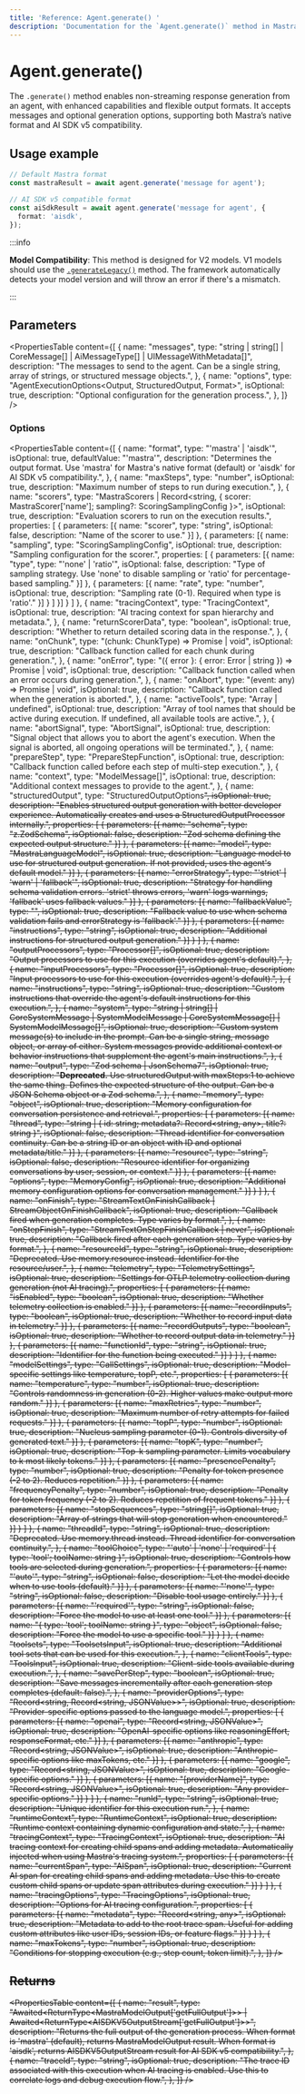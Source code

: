 ```yaml
---
title: 'Reference: Agent.generate() '
description: 'Documentation for the `Agent.generate()` method in Mastra agents, which enables non-streaming generation of responses with enhanced capabilities.'
---
```


# Agent.generate()

The `.generate()` method enables non-streaming response generation from an agent, with enhanced capabilities and flexible output formats. It accepts messages and optional generation options, supporting both Mastra’s native format and AI SDK v5 compatibility.

## Usage example

```typescript copy
// Default Mastra format
const mastraResult = await agent.generate('message for agent');

// AI SDK v5 compatible format
const aiSdkResult = await agent.generate('message for agent', {
  format: 'aisdk',
});
```

:::info

**Model Compatibility**: This method is designed for V2 models. V1 models should use the [`.generateLegacy()`](./generateLegacy) method. The framework automatically detects your model version and will throw an error if there's a mismatch.

:::

## Parameters

<PropertiesTable
content={[
{
name: "messages",
type: "string | string[] | CoreMessage[] | AiMessageType[] | UIMessageWithMetadata[]",
description: "The messages to send to the agent. Can be a single string, array of strings, or structured message objects.",
},
{
name: "options",
type: "AgentExecutionOptions<Output, StructuredOutput, Format>",
isOptional: true,
description: "Optional configuration for the generation process.",
},
]}
/>

### Options

<PropertiesTable
content={[
{
name: "format",
type: "'mastra' | 'aisdk'",
isOptional: true,
defaultValue: "'mastra'",
description: "Determines the output format. Use 'mastra' for Mastra's native format (default) or 'aisdk' for AI SDK v5 compatibility.",
},
{
name: "maxSteps",
type: "number",
isOptional: true,
description: "Maximum number of steps to run during execution.",
},
{
name: "scorers",
type: "MastraScorers | Record<string, { scorer: MastraScorer['name']; sampling?: ScoringSamplingConfig }>",
isOptional: true,
description: "Evaluation scorers to run on the execution results.",
properties: [
{
parameters: [{
name: "scorer",
type: "string",
isOptional: false,
description: "Name of the scorer to use."
}]
},
{
parameters: [{
name: "sampling",
type: "ScoringSamplingConfig",
isOptional: true,
description: "Sampling configuration for the scorer.",
properties: [
{
parameters: [{
name: "type",
type: "'none' | 'ratio'",
isOptional: false,
description: "Type of sampling strategy. Use 'none' to disable sampling or 'ratio' for percentage-based sampling."
}]
},
{
parameters: [{
name: "rate",
type: "number",
isOptional: true,
description: "Sampling rate (0-1). Required when type is 'ratio'."
}]
}
]
}]
}
]
},
{
name: "tracingContext",
type: "TracingContext",
isOptional: true,
description: "AI tracing context for span hierarchy and metadata.",
},
{
name: "returnScorerData",
type: "boolean",
isOptional: true,
description: "Whether to return detailed scoring data in the response.",
},
{
name: "onChunk",
type: "(chunk: ChunkType) => Promise<void> | void",
isOptional: true,
description: "Callback function called for each chunk during generation.",
},
{
name: "onError",
type: "({ error }: { error: Error | string }) => Promise<void> | void",
isOptional: true,
description: "Callback function called when an error occurs during generation.",
},
{
name: "onAbort",
type: "(event: any) => Promise<void> | void",
isOptional: true,
description: "Callback function called when the generation is aborted.",
},
{
name: "activeTools",
type: "Array<keyof ToolSet> | undefined",
isOptional: true,
description: "Array of tool names that should be active during execution. If undefined, all available tools are active.",
},
{
name: "abortSignal",
type: "AbortSignal",
isOptional: true,
description: "Signal object that allows you to abort the agent's execution. When the signal is aborted, all ongoing operations will be terminated.",
},
{
name: "prepareStep",
type: "PrepareStepFunction<any>",
isOptional: true,
description: "Callback function called before each step of multi-step execution.",
},
{
name: "context",
type: "ModelMessage[]",
isOptional: true,
description: "Additional context messages to provide to the agent.",
},
{
name: "structuredOutput",
type: "StructuredOutputOptions<S extends ZodTypeAny = ZodTypeAny>",
isOptional: true,
description: "Enables structured output generation with better developer experience. Automatically creates and uses a StructuredOutputProcessor internally.",
properties: [
{
parameters: [{
name: "schema",
type: "z.ZodSchema<S>",
isOptional: false,
description: "Zod schema defining the expected output structure."
}]
},
{
parameters: [{
name: "model",
type: "MastraLanguageModel",
isOptional: true,
description: "Language model to use for structured output generation. If not provided, uses the agent's default model."
}]
},
{
parameters: [{
name: "errorStrategy",
type: "'strict' | 'warn' | 'fallback'",
isOptional: true,
description: "Strategy for handling schema validation errors. 'strict' throws errors, 'warn' logs warnings, 'fallback' uses fallback values."
}]
},
{
parameters: [{
name: "fallbackValue",
type: "<S extends ZodTypeAny>",
isOptional: true,
description: "Fallback value to use when schema validation fails and errorStrategy is 'fallback'."
}]
},
{
parameters: [{
name: "instructions",
type: "string",
isOptional: true,
description: "Additional instructions for structured output generation."
}]
}
]
},
{
name: "outputProcessors",
type: "Processor[]",
isOptional: true,
description: "Output processors to use for this execution (overrides agent's default).",
},
{
name: "inputProcessors",
type: "Processor[]",
isOptional: true,
description: "Input processors to use for this execution (overrides agent's default).",
},
{
name: "instructions",
type: "string",
isOptional: true,
description: "Custom instructions that override the agent's default instructions for this execution.",
},
{
name: "system",
type: "string | string[] | CoreSystemMessage | SystemModelMessage | CoreSystemMessage[] | SystemModelMessage[]",
isOptional: true,
description: "Custom system message(s) to include in the prompt. Can be a single string, message object, or array of either. System messages provide additional context or behavior instructions that supplement the agent's main instructions.",
},
{
name: "output",
type: "Zod schema | JsonSchema7",
isOptional: true,
description: "**Deprecated.** Use structuredOutput with maxSteps:1 to achieve the same thing. Defines the expected structure of the output. Can be a JSON Schema object or a Zod schema.",
},
{
name: "memory",
type: "object",
isOptional: true,
description: "Memory configuration for conversation persistence and retrieval.",
properties: [
{
parameters: [{
name: "thread",
type: "string | { id: string; metadata?: Record<string, any>, title?: string }",
isOptional: false,
description: "Thread identifier for conversation continuity. Can be a string ID or an object with ID and optional metadata/title."
}]
},
{
parameters: [{
name: "resource",
type: "string",
isOptional: false,
description: "Resource identifier for organizing conversations by user, session, or context."
}]
},
{
parameters: [{
name: "options",
type: "MemoryConfig",
isOptional: true,
description: "Additional memory configuration options for conversation management."
}]
}
]
},
{
name: "onFinish",
type: "StreamTextOnFinishCallback<any> | StreamObjectOnFinishCallback<OUTPUT>",
isOptional: true,
description: "Callback fired when generation completes. Type varies by format.",
},
{
name: "onStepFinish",
type: "StreamTextOnStepFinishCallback<any> | never",
isOptional: true,
description: "Callback fired after each generation step. Type varies by format.",
},
{
name: "resourceId",
type: "string",
isOptional: true,
description: "Deprecated. Use memory.resource instead. Identifier for the resource/user.",
},
{
name: "telemetry",
type: "TelemetrySettings",
isOptional: true,
description:
"Settings for OTLP telemetry collection during generation (not AI tracing).",
properties: [
{
parameters: [{
name: "isEnabled",
type: "boolean",
isOptional: true,
description: "Whether telemetry collection is enabled."
}]
},
{
parameters: [{
name: "recordInputs",
type: "boolean",
isOptional: true,
description: "Whether to record input data in telemetry."
}]
},
{
parameters: [{
name: "recordOutputs",
type: "boolean",
isOptional: true,
description: "Whether to record output data in telemetry."
}]
},
{
parameters: [{
name: "functionId",
type: "string",
isOptional: true,
description: "Identifier for the function being executed."
}]
}
]
},
{
name: "modelSettings",
type: "CallSettings",
isOptional: true,
description: "Model-specific settings like temperature, topP, etc.",
properties: [
{
parameters: [{
name: "temperature",
type: "number",
isOptional: true,
description: "Controls randomness in generation (0-2). Higher values make output more random."
}]
},
{
parameters: [{
name: "maxRetries",
type: "number",
isOptional: true,
description: "Maximum number of retry attempts for failed requests."
}]
},
{
parameters: [{
name: "topP",
type: "number",
isOptional: true,
description: "Nucleus sampling parameter (0-1). Controls diversity of generated text."
}]
},
{
parameters: [{
name: "topK",
type: "number",
isOptional: true,
description: "Top-k sampling parameter. Limits vocabulary to k most likely tokens."
}]
},
{
parameters: [{
name: "presencePenalty",
type: "number",
isOptional: true,
description: "Penalty for token presence (-2 to 2). Reduces repetition."
}]
},
{
parameters: [{
name: "frequencyPenalty",
type: "number",
isOptional: true,
description: "Penalty for token frequency (-2 to 2). Reduces repetition of frequent tokens."
}]
},
{
parameters: [{
name: "stopSequences",
type: "string[]",
isOptional: true,
description: "Array of strings that will stop generation when encountered."
}]
}
]
},
{
name: "threadId",
type: "string",
isOptional: true,
description: "Deprecated. Use memory.thread instead. Thread identifier for conversation continuity.",
},
{
name: "toolChoice",
type: "'auto' | 'none' | 'required' | { type: 'tool'; toolName: string }",
isOptional: true,
description: "Controls how tools are selected during generation.",
properties: [
{
parameters: [{
name: "'auto'",
type: "string",
isOptional: false,
description: "Let the model decide when to use tools (default)."
}]
},
{
parameters: [{
name: "'none'",
type: "string",
isOptional: false,
description: "Disable tool usage entirely."
}]
},
{
parameters: [{
name: "'required'",
type: "string",
isOptional: false,
description: "Force the model to use at least one tool."
}]
},
{
parameters: [{
name: "{ type: 'tool'; toolName: string }",
type: "object",
isOptional: false,
description: "Force the model to use a specific tool."
}]
}
]
},
{
name: "toolsets",
type: "ToolsetsInput",
isOptional: true,
description: "Additional tool sets that can be used for this execution.",
},
{
name: "clientTools",
type: "ToolsInput",
isOptional: true,
description: "Client-side tools available during execution.",
},
{
name: "savePerStep",
type: "boolean",
isOptional: true,
description: "Save messages incrementally after each generation step completes (default: false).",
},
{
name: "providerOptions",
type: "Record<string, Record<string, JSONValue>>",
isOptional: true,
description: "Provider-specific options passed to the language model.",
properties: [
{
parameters: [{
name: "openai",
type: "Record<string, JSONValue>",
isOptional: true,
description: "OpenAI-specific options like reasoningEffort, responseFormat, etc."
}]
},
{
parameters: [{
name: "anthropic",
type: "Record<string, JSONValue>",
isOptional: true,
description: "Anthropic-specific options like maxTokens, etc."
}]
},
{
parameters: [{
name: "google",
type: "Record<string, JSONValue>",
isOptional: true,
description: "Google-specific options."
}]
},
{
parameters: [{
name: "[providerName]",
type: "Record<string, JSONValue>",
isOptional: true,
description: "Any provider-specific options."
}]
}
]
},
{
name: "runId",
type: "string",
isOptional: true,
description: "Unique identifier for this execution run.",
},
{
name: "runtimeContext",
type: "RuntimeContext",
isOptional: true,
description: "Runtime context containing dynamic configuration and state.",
},
{
name: "tracingContext",
type: "TracingContext",
isOptional: true,
description: "AI tracing context for creating child spans and adding metadata. Automatically injected when using Mastra's tracing system.",
properties: [
{
parameters: [{
name: "currentSpan",
type: "AISpan",
isOptional: true,
description: "Current AI span for creating child spans and adding metadata. Use this to create custom child spans or update span attributes during execution."
}]
}
]
},
{
name: "tracingOptions",
type: "TracingOptions",
isOptional: true,
description: "Options for AI tracing configuration.",
properties: [
{
parameters: [{
name: "metadata",
type: "Record<string, any>",
isOptional: true,
description: "Metadata to add to the root trace span. Useful for adding custom attributes like user IDs, session IDs, or feature flags."
}]
}
]
},
{
name: "maxTokens",
type: "number",
isOptional: true,
description: "Conditions for stopping execution (e.g., step count, token limit).",
},
]}
/>

## Returns

<PropertiesTable
content={[
{
name: "result",
type: "Awaited<ReturnType<MastraModelOutput<Output>['getFullOutput']>> | Awaited<ReturnType<AISDKV5OutputStream<Output>['getFullOutput']>>",
description: "Returns the full output of the generation process. When format is 'mastra' (default), returns MastraModelOutput result. When format is 'aisdk', returns AISDKV5OutputStream result for AI SDK v5 compatibility.",
},
{
name: "traceId",
type: "string",
isOptional: true,
description: "The trace ID associated with this execution when AI tracing is enabled. Use this to correlate logs and debug execution flow.",
},
]}
/>
